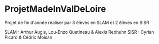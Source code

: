 # ProjetMadeInValDeLoire
Projet de fin d'année réaliser par 3 élèves en SLAM et 2 élèves en SISR

SLAM : Arthur Augis, Lou-Enzo Quetineau & Alexis Rebhuhn
SISR : Cyrian Picard & Cédric Moisan
